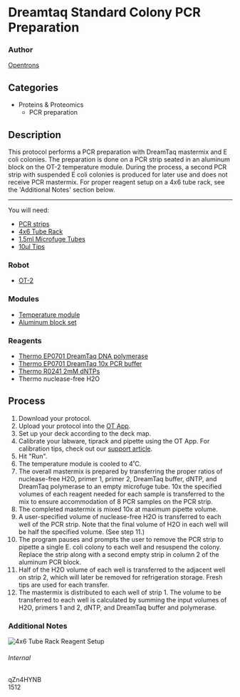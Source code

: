 # Dreamtaq Standard Colony PCR Preparation

### Author
[Opentrons](https://opentrons.com/)

## Categories
* Proteins & Proteomics
    * PCR preparation

## Description
This protocol performs a PCR preparation with DreamTaq mastermix and E coli colonies. The preparation is done on a PCR strip seated in an aluminum block on the OT-2 temperature module. During the process, a second PCR strip with suspended E coli colonies is produced for later use and does not receive PCR mastermix. For proper reagent setup on a 4x6 tube rack, see the 'Additional Notes' section below.

---

You will need:
* [PCR strips](https://uk.vwr.com/store/catalog/product.jsp?catalog_number=732-1517)
* [4x6 Tube Rack](https://shop.opentrons.com/collections/opentrons-tips/products/tube-rack-set-1)
* [1.5ml Microfuge Tubes](https://www.fishersci.co.uk/shop/products/product/11558232)
* [10µl Tips](https://shop.opentrons.com/collections/opentrons-tips/products/opentrons-10ul-tips)

### Robot
* [OT-2](https://opentrons.com/ot-2)

### Modules
* [Temperature module](https://shop.opentrons.com/collections/hardware-modules/products/tempdeck)
* [Aluminum block set](https://shop.opentrons.com/collections/hardware-modules/products/aluminum-block-set)

### Reagents
* [Thermo EP0701 DreamTaq DNA polymerase](https://www.thermofisher.com/order/catalog/product/EP0701)
* [Thermo EP0701 DreamTaq 10x PCR buffer](https://www.thermofisher.com/order/catalog/product/EP0701)
* [Thermo R0241 2mM dNTPs](https://www.thermofisher.com/order/catalog/product/R0241?SID=srch-srp-R0241)
* Thermo nuclease-free H2O

## Process
1. Download your protocol.
2. Upload your protocol into the [OT App](https://opentrons.com/ot-app).
3. Set up your deck according to the deck map.
4. Calibrate your labware, tiprack and pipette using the OT App. For calibration tips, check out our [support article](https://support.opentrons.com/ot-2/getting-started-software-setup/deck-calibration).
5. Hit "Run".
6. The temperature module is cooled to 4˚C.
7. The overall mastermix is prepared by transferring the proper ratios of nuclease-free H2O, primer 1, primer 2, DreamTaq buffer, dNTP, and DreamTaq polymerase to an empty microfuge tube. 10x the specified volumes of each reagent needed for each sample is transferred to the mix to ensure accommodation of 8 PCR samples on the PCR strip.
8. The completed mastermix is mixed 10x at maximum pipette volume.
9. A user-specified volume of nuclease-free H2O is transferred to each well of the PCR strip. Note that the final volume of H2O in each well will be half the specified volume. (See step 11.)
10. The program pauses and prompts the user to remove the PCR strip to pipette a single E. coli colony to each well and resuspend the colony. Replace the strip along with a second empty strip in column 2 of the aluminum PCR block.
11. Half of the H2O volume of each well is transferred to the adjacent well on strip 2, which will later be removed for refrigeration storage. Fresh tips are used for each transfer.
12. The mastermix is distributed to each well of strip 1. The volume to be transferred to each well is calculated by summing the input volumes of H2O, primers 1 and 2, dNTP, and DreamTaq buffer and polymerase.

### Additional Notes
![4x6 Tube Rack Reagent Setup](https://s3.amazonaws.com/opentrons-protocol-library-website/custom-README-images/1512-isomerase-theapeutics/tube_setup.png)

###### Internal
qZn4HYNB  
1512
